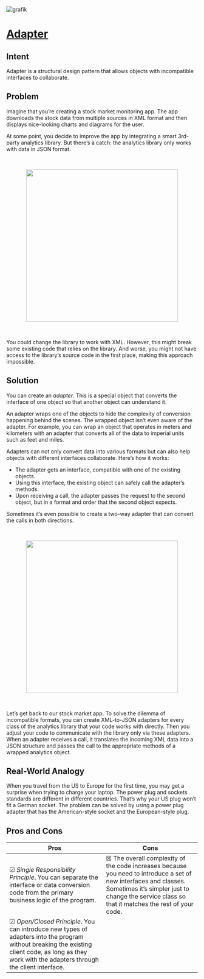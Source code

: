 ![grafik](https://github.com/user-attachments/assets/e661de63-1632-4909-88db-3bc90bf9aa5b)

# [Adapter](https://refactoring.guru/design-patterns/adapter)

## Intent

Adapter is a structural design pattern that allows objects with incompatible interfaces to collaborate.

## Problem

Imagine that you’re creating a stock market monitoring app. The app downloads the stock data from multiple sources in XML format and then displays nice-looking charts and diagrams for the user.

At some point, you decide to improve the app by integrating a smart 3rd-party analytics library. But there’s a catch: the analytics library only works with data in JSON format.

<br/>
<p align="center">
  <img src="https://github.com/user-attachments/assets/7b415e69-f709-4612-829c-f23b60501eb5" width="400" />
</p>
<br/>
 
You could change the library to work with XML. However, this might break some existing code that relies on the library. And worse, you might not have access to the library’s source code in the first place, making this approach impossible.

## Solution

You can create an *adapter*. This is a special object that converts the interface of one object so that another object can understand it.

An adapter wraps one of the objects to hide the complexity of conversion happening behind the scenes. The wrapped object isn’t even aware of the adapter. For example, you can wrap an object that operates in meters and kilometers with an adapter that converts all of the data to imperial units such as feet and miles.

Adapters can not only convert data into various formats but can also help objects with different interfaces collaborate. Here’s how it works:

- The adapter gets an interface, compatible with one of the existing objects.
- Using this interface, the existing object can safely call the adapter’s methods.
- Upon receiving a call, the adapter passes the request to the second object, but in a format and order that the second object expects.

Sometimes it’s even possible to create a two-way adapter that can convert the calls in both directions.

<br/>
<p align="center">
  <img src="https://github.com/user-attachments/assets/475520bb-5236-4c10-8b3f-da37f88e0fe1" width="400" />
</p>
<br/>

Let’s get back to our stock market app. To solve the dilemma of incompatible formats, you can create XML-to-JSON adapters for every class of the analytics library that your code works with directly. Then you adjust your code to communicate with the library only via these adapters. When an adapter receives a call, it translates the incoming XML data into a JSON structure and passes the call to the appropriate methods of a wrapped analytics object.

## Real-World Analogy

When you travel from the US to Europe for the first time, you may get a surprise when trying to charge your laptop. The power plug and sockets standards are different in different countries. That’s why your US plug won’t fit a German socket. The problem can be solved by using a power plug adapter that has the American-style socket and the European-style plug.

## Pros and Cons

| Pros | Cons |
| ----------- | ----------- |
|☑ *Single Responsibility Principle*. You can separate the interface or data conversion code from the primary business logic of the program.|☒ The overall complexity of the code increases because you need to introduce a set of new interfaces and classes. Sometimes it’s simpler just to change the service class so that it matches the rest of your code.|
|☑ *Open/Closed Principle*. You can introduce new types of adapters into the program without breaking the existing client code, as long as they work with the adapters through the client interface.||



